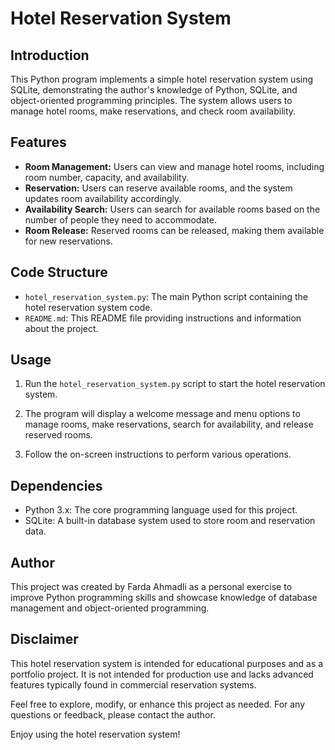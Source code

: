 # Hotel Reservation System

## Introduction

This Python program implements a simple hotel reservation system using SQLite, demonstrating the author's knowledge of Python, SQLite, and object-oriented programming principles. The system allows users to manage hotel rooms, make reservations, and check room availability.

## Features

- **Room Management:** Users can view and manage hotel rooms, including room number, capacity, and availability.
- **Reservation:** Users can reserve available rooms, and the system updates room availability accordingly.
- **Availability Search:** Users can search for available rooms based on the number of people they need to accommodate.
- **Room Release:** Reserved rooms can be released, making them available for new reservations.

## Code Structure

- `hotel_reservation_system.py`: The main Python script containing the hotel reservation system code.
- `README.md`: This README file providing instructions and information about the project.

## Usage

1. Run the `hotel_reservation_system.py` script to start the hotel reservation system.

2. The program will display a welcome message and menu options to manage rooms, make reservations, search for availability, and release reserved rooms.

3. Follow the on-screen instructions to perform various operations.

## Dependencies

- Python 3.x: The core programming language used for this project.
- SQLite: A built-in database system used to store room and reservation data.

## Author

This project was created by Farda Ahmadli as a personal exercise to improve Python programming skills and showcase knowledge of database management and object-oriented programming.

## Disclaimer

This hotel reservation system is intended for educational purposes and as a portfolio project. It is not intended for production use and lacks advanced features typically found in commercial reservation systems.

Feel free to explore, modify, or enhance this project as needed. For any questions or feedback, please contact the author.

Enjoy using the hotel reservation system!

